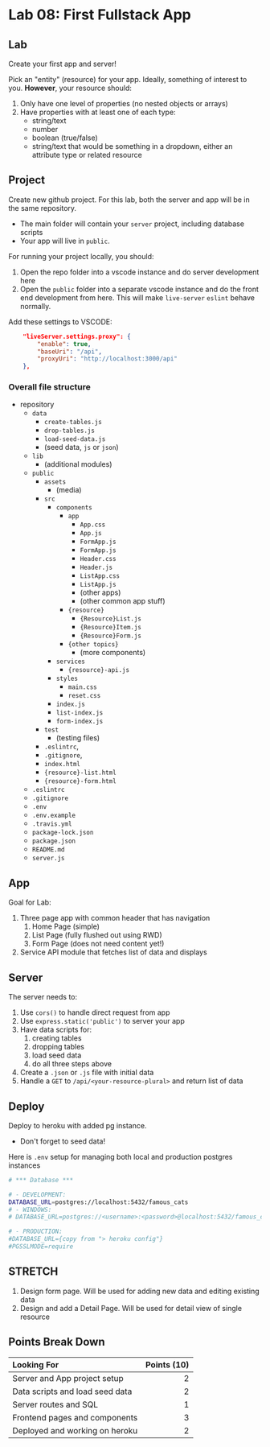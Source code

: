 Lab 08: First Fullstack App
===

## Lab

Create your first app and server!

Pick an "entity" (resource) for your app. Ideally, something of interest to you.
**However**, your resource should:

1. Only have one level of properties (no nested objects or arrays)
1. Have properties with at least one of each type:
    * string/text
    * number
    * boolean (true/false)
    * string/text that would be something in a dropdown, either an attribute type or related resource

## Project

Create new github project. For this lab, both the server and app will be in the same repository.

* The main folder will contain your `server` project, including database scripts
* Your app will live in `public`.

For running your project locally, you should:

1. Open the repo folder into a vscode instance and do server development here
1. Open the `public` folder into a separate vscode instance and do
the front end development from here. This will make `live-server` `eslint` behave normally.

Add these settings to VSCODE:

```json
    "liveServer.settings.proxy": {
        "enable": true,
        "baseUri": "/api",
        "proxyUri": "http://localhost:3000/api"
    },
```

### Overall file structure

* repository
    * `data`
        * `create-tables.js`
        * `drop-tables.js`
        * `load-seed-data.js`
        * (seed data, `js` or `json`)
    * `lib`
        * (additional modules)
    * `public`
        * `assets`
            * (media)
        * `src`
            * `components`
                * `app`
                    * `App.css`
                    * `App.js`
                    * `FormApp.js`
                    * `FormApp.js`
                    * `Header.css`
                    * `Header.js`
                    * `ListApp.css`
                    * `ListApp.js`
                    * (other apps)
                    * (other common app stuff)
                * `{resource}`
                    * `{Resource}List.js`
                    * `{Resource}Item.js`
                    * `{Resource}Form.js`
                * `{other topics}`
                    * (more components)
            * `services`
                * `{resource}-api.js`
            * `styles`
                * `main.css`
                * `reset.css`
            * `index.js`
            * `list-index.js`
            * `form-index.js`
        * `test`
            * (testing files)
        * `.eslintrc`, 
        * `.gitignore`,
        * `index.html` 
        * `{resource}-list.html` 
        * `{resource}-form.html` 
    * `.eslintrc` 
    * `.gitignore` 
    * `.env`
    * `.env.example`
    * `.travis.yml` 
    * `package-lock.json`
    * `package.json`
    * `README.md`
    * `server.js`

## App

Goal for Lab:
1. Three page app with common header that has navigation
    1. Home Page (simple)
    1. List Page (fully flushed out using RWD)
    1. Form Page (does not need content yet!)
1. Service API module that fetches list of data and displays

## Server

The server needs to:

1. Use `cors()` to handle direct request from app
1. Use `express.static('public')` to server your app
1. Have data scripts for:
    1. creating tables 
    1. dropping tables
    1. load seed data
    1. do all three steps above
1. Create a `.json` or `.js` file with initial data
1. Handle a `GET` to `/api/<your-resource-plural>` and return list of data

## Deploy

Deploy to heroku with added pg instance. 
* Don't forget to seed data!

Here is `.env` setup for managing both local and
production postgres instances

```sh
# *** Database ***

# - DEVELOPMENT:
DATABASE_URL=postgres://localhost:5432/famous_cats
# - WINDOWS:
# DATABASE_URL=postgres://<username>:<password>@localhost:5432/famous_cats

# - PRODUCTION:
#DATABASE_URL={copy from "> heroku config"}
#PGSSLMODE=require
```

## STRETCH

1. Design form page. Will be used for adding new data and editing existing data
1. Design and add a Detail Page. Will be used for detail view of single resource

## Points Break Down

Looking For | Points (10)
:--|--:
Server and App project setup | 2
Data scripts and load seed data | 2
Server routes and SQL | 1
Frontend pages and components | 3
Deployed and working on heroku | 2
